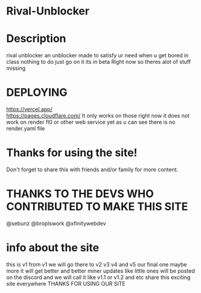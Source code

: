 # Rival-Unblocker

# Description 
rival unblocker an unblocker made to satisfy ur need when u get bored in class nothing to do
just go on it its in beta Right now so theres alot of stuff missing

# DEPLOYING
https://vercel.app/    
https://pages.cloudflare.com/ 
It only works on those right now it does not work on render fl0 or other web service yet
as u can see there is no render.yaml file

# Thanks for using the site! 

Don't forget to share this with friends and/or family for more content. 

# THANKS TO THE DEVS WHO CONTRIBUTED TO MAKE THIS SITE

@sebunz
@broplswork
@xfinitywebdev

# info about the site

this is v1 from v1 we will go there to v2 v3 v4 and v5 our final one maybe more it will get better and better
miner updates like little ones will be posted on the discord and we will call it like v1.1 or v1.2 and etc
share this exciting site everywhere
THANKS FOR USING OUR SITE
